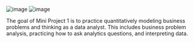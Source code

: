 ![image](https://github.com/VirmarSosa/SpecialtyFood/assets/118692087/1e2b27d4-31b0-46e0-83a7-51decf6803ac)  ![image](https://github.com/VirmarSosa/SpecialtyFood/assets/118692087/e0fba37a-5375-46f5-ac7e-335ad2b4c4bc)




The goal of Mini Project 1 is to practice quantitatively modeling business problems and thinking as a data analyst. This includes business problem analysis, practicing how to ask analytics questions, and interpreting data.
